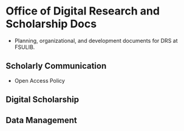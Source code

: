 # Office of Digital Research and Scholarship Docs

* Planning, organizational, and development documents for DRS at FSULIB.

Scholarly Communication
------

* Open Access Policy

Digital Scholarship
-----

Data Management
------
